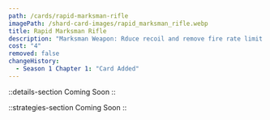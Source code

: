 ```yaml
---
path: /cards/rapid-marksman-rifle
imagePath: /shard-card-images/rapid_marksman_rifle.webp
title: Rapid Marksman Rifle
description: "Marksman Weapon: Rduce recoil and remove fire rate limit."
cost: "4"
removed: false
changeHistory:
  - Season 1 Chapter 1: "Card Added"
---
```


::details-section
Coming Soon
::

::strategies-section
Coming Soon
::
